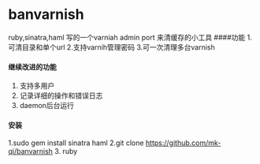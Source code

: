 banvarnish
==========
ruby,sinatra,haml 写的一个varniah admin port 来清缓存的小工具
####功能
 1.可清目录和单个url
 2.支持varnih管理密码
 3.可一次清理多台varnish 

#### 继续改进的功能
 1. 支持多用户
 2. 记录详细的操作和错误日志
 3. daemon后台运行

#### 安装
 1.sudo gem install sinatra haml
 2.git clone https://github.com/mk-qi/banvarnish
 3. ruby 
  
 


